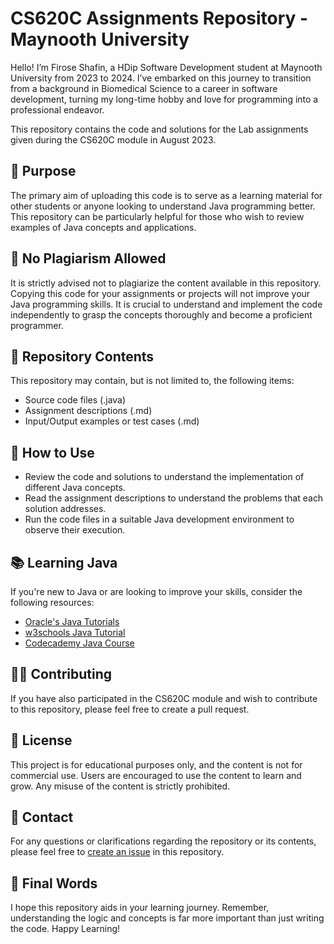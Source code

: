 # CS620C Assignments Repository - Maynooth University
Hello! I’m Firose Shafin, a HDip Software Development student at Maynooth University from 2023 to 2024. I’ve embarked on this journey to transition from a background in Biomedical Science to a career in software development, turning my long-time hobby and love for programming into a professional endeavor.

This repository contains the code and solutions for the Lab assignments given during the CS620C module in August 2023.

## 🚀 Purpose
The primary aim of uploading this code is to serve as a learning material for other students or anyone looking to understand Java programming better. This repository can be particularly helpful for those who wish to review examples of Java concepts and applications.

## 🚫 No Plagiarism Allowed
It is strictly advised not to plagiarize the content available in this repository. Copying this code for your assignments or projects will not improve your Java programming skills. It is crucial to understand and implement the code independently to grasp the concepts thoroughly and become a proficient programmer.

## 📁 Repository Contents
This repository may contain, but is not limited to, the following items:
- Source code files (.java)
- Assignment descriptions (.md)
- Input/Output examples or test cases (.md)

## 📘 How to Use
- Review the code and solutions to understand the implementation of different Java concepts.
- Read the assignment descriptions to understand the problems that each solution addresses.
- Run the code files in a suitable Java development environment to observe their execution.

## 📚 Learning Java
If you're new to Java or are looking to improve your skills, consider the following resources:
- [Oracle's Java Tutorials](https://docs.oracle.com/en/java/javase/tutorial/)
- [w3schools Java Tutorial](https://www.w3schools.com/java/)
- [Codecademy Java Course](https://www.codecademy.com/learn/learn-java)

## 👨‍🎓 Contributing
If you have also participated in the CS620C module and wish to contribute to this repository, please feel free to create a pull request.

## 📄 License
This project is for educational purposes only, and the content is not for commercial use. Users are encouraged to use the content to learn and grow. Any misuse of the content is strictly prohibited.

## 📧 Contact
For any questions or clarifications regarding the repository or its contents, please feel free to [create an issue](https://github.com/Firosious/CS620C-Assignments/issues/new) in this repository.

## 💬 Final Words
I hope this repository aids in your learning journey. Remember, understanding the logic and concepts is far more important than just writing the code. Happy Learning!